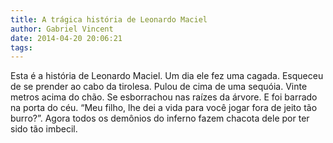 ```yaml
---
title: A trágica história de Leonardo Maciel
author: Gabriel Vincent
date: 2014-04-20 20:06:21
tags:
---
```


Esta é a história de Leonardo Maciel.
Um dia ele fez uma cagada.
Esqueceu de se prender ao cabo da tirolesa.
Pulou de cima de uma sequóia.
Vinte metros acima do chão.
Se esborrachou nas raízes da árvore.
E foi barrado na porta do céu.
“Meu filho, lhe dei a vida para você jogar fora de jeito tão burro?”.
Agora todos os demônios do inferno fazem chacota dele por ter sido tão imbecil.